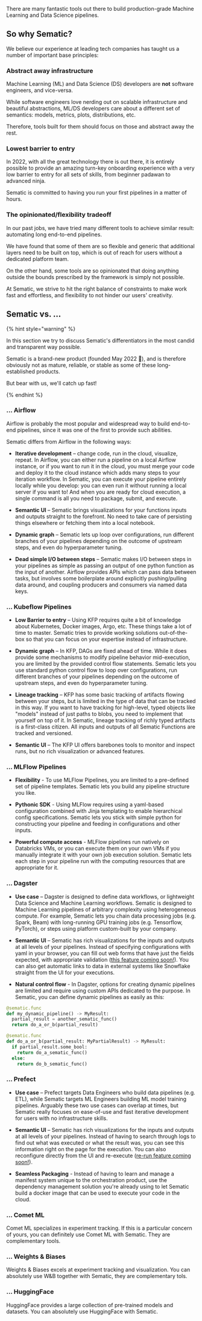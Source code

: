 There are many fantastic tools out there to build production-grade Machine
Learning and Data Science pipelines.

## So why Sematic?

We believe our experience at leading tech companies has taught us
a number of important base principles:

### Abstract away infrastructure

Machine Learning (ML) and Data Science (DS) developers are **not** software
engineers, and vice-versa.

While software engineers love nerding out on scalable infrastructure and
beautiful abstractions, ML/DS developers care about a different set of semantics:
models, metrics, plots, distributions, etc.

Therefore, tools built for them should focus on those and abstract away the
rest.

### Lowest barrier to entry

In 2022, with all the great technology there is out there, it is entirely
possible to provide an amazing turn-key onboarding experience with a very low
barrier to entry for all sets of skills, from beginner padawan to advanced
ninja.

Sematic is committed to having you run your first pipelines in a matter of
hours.

### The opinionated/flexibility tradeoff

In our past jobs, we have tried many different tools to achieve similar result:
automating long end-to-end pipelines.

We have found that some of them are so flexible and generic that additional
layers need to be built on top, which is out of reach for users without a
dedicated platform team.

On the other hand, some tools are so opinionated that doing anything outside
the bounds prescribed by the framework is simply not possible.

At Sematic, we strive to hit the right balance of constraints to make work fast
and effortless, and flexibility to not hinder our users' creativity.

## Sematic vs. ...

{% hint style="warning" %}

In this section we try to discuss Sematic's differentiators in the most candid
and transparent way possible.

Sematic is a brand-new product (founded May 2022 👶), and is therefore obviously
not as mature, reliable, or stable as some of these long-established products.

But bear with us, we'll catch up fast!

{% endhint %}

### ... Airflow

Airflow is probably the most popular and widespread way to build end-to-end
pipelines, since it was one of the first to provide such abilities.

Sematic differs from Airflow in the following ways:

* **Iterative development** – change code, run in the cloud, visualize, repeat. In Airflow, you can either run a pipeline on a local Airflow instance, or if you want to run it in the cloud, you must merge your code and deploy it to the cloud instance which adds many steps to your iteration workflow. In Sematic, you can execute your pipeline entirely locally while you develop: you can even run it without running a local server if you want to! And when you are ready for cloud execution, a single command is all you need to package, submit, and execute.

* **Semantic UI** – Sematic brings visualizations for your functions inputs and outputs straight to the forefront. No need to take care of persisting things elsewhere or fetching them into a local notebook.

* **Dynamic graph** – Sematic lets up loop over configurations, run different branches of your pipelines depending on the outcome of upstream steps, and even do hyperparameter tuning.

* **Dead simple I/O between steps** – Sematic makes I/O between steps in your pipelines as simple as passing an output of one
python function as the input of another. Airflow provides APIs which can pass data between tasks, but involves
some boilerplate around explicitly pushing/pulling data around, and coupling producers and consumers via named data keys.

### ... Kubeflow Pipelines

* **Low Barrier to entry** – Using KFP requires quite a bit of knowledge about
  Kubernetes, Docker images, Argo, etc. These things take a lot of time to
  master. Sematic tries to provide working solutions out-of-the-box so that you
  can focus on your expertise instead of infrastructure.

* **Dynamic graph** – In KFP, DAGs are fixed ahead of time. While it does provide
some mechanisms to modify pipeline behavior mid-execution, you are limited by the provided
control flow statements. Sematic lets you use standard python control flow to loop over
configurations, run different branches of your pipelines depending on the outcome of upstream
steps, and even do hyperparameter tuning.

* **Lineage tracking** – KFP has some basic tracking of artifacts flowing between your steps, but is limited in the
type of data that can be tracked in this way. If you want to have tracking for high-level, typed objects like "models"
instead of just paths to blobs, you need to implement that yourself on top of it. In Sematic, lineage tracking of richly
typed artifacts is a first-class citizen. All inputs and outputs of all Sematic Functions are tracked and versioned.

* **Semantic UI** – The KFP UI offers barebones tools to monitor and inspect runs, but no rich visualization or advanced features.

### ... MLFlow Pipelines

* **Flexibility** - To use MLFlow Pipelines, you are limited to a pre-defined set of pipeline
templates. Sematic lets you build any pipeline structure you like.

* **Pythonic SDK** - Using MLFlow requires using a yaml-based configuration combined with
Jinja templating to enable hierarchical config specifications. Sematic lets you stick with
simple python for constructing your pipeline and feeding in configurations and other inputs.

* **Powerful compute access** - MLFlow pipelines run natively on Databricks VMs, or
you can execute them on your own VMs if you manually integrate it with your own job
execution solution. Sematic lets each step in your pipeline run with the computing
resources that are appropriate for it.

### ... Dagster
* **Use case** – Dagster is designed to define data workflows, or lightweight
  Data Science and Machine Learning workflows. Sematic is designed to Machine
  Learning pipelines of arbitrary complexity using heterogeneous compute. For
  example, Sematic lets you chain data processing jobs (e.g. Spark, Beam) with
  long-running GPU training jobs (e.g. Tensorflow, PyTorch), or steps using
  platform custom-built by your company.

* **Semantic UI** – Sematic has rich visualizations for the inputs and outputs at all levels
of your pipelines. Instead of specifying configurations with yaml in your browser, you can
fill out web forms that have just the fields expected, with appropriate validation
([this feature coming soon!](https://trello.com/c/rjLo3cuP/21-ui-reruns)). You can also get
automatic links to data in external systems like Snowflake straight from the UI for your executions.

* **Natural control flow** - In Dagster, options for creating dynamic pipelines are
limited and require using custom APIs
dedicated to the purpose. In Sematic, you can define dynamic pipelines as easily as this:

```python
@sematic.func
def my_dynamic_pipeline() -> MyResult:
  partial_result = another_sematic_func()
  return do_a_or_b(partial_result)

@sematic.func
def do_a_or_b(partial_result: MyPartialResult) -> MyResult:
  if partial_result.some_bool:
    return do_a_sematic_func()
  else:
    return do_b_sematic_func()
```

### ... Prefect
* **Use case** – Prefect targets Data Engineers who build data pipelines (e.g.
  ETL), while Sematic targets ML Engineers building ML model training pipelines.
  Arguably these two use cases can overlap at times, but Sematic really focuses
  on ease-of-use and fast iterative development for users with no infrastructure
  skills.

* **Semantic UI** – Sematic has rich visualizations for the inputs and outputs at all levels
of your pipelines. Instead of having to search through logs to find out what was executed or
what the result was, you can see this information right on the page for the execution. You
can also reconfigure directly from the UI and re-execute
([re-run feature coming soon!](https://trello.com/c/rjLo3cuP/21-ui-reruns)).

* **Seamless Packaging** - Instead of having to learn and manage a manifest system unique to
the orchestration product, use the dependency management solution you're already using to let
Sematic build a docker image that can be used to execute your code in the cloud.

### ... Comet ML

Comet ML specializes in experiment tracking. If this is a particular concern of
yours, you can definitely use Comet ML with Sematic. They are complementary
tools.

### ... Weights & Biases

Weights & Biases excels at experiment tracking and visualization. You can
absolutely use W&B together with Sematic, they are complementary tols.

### ... HuggingFace

HuggingFace provides a large collection of pre-trained models and datasets. You
can absolutely use HuggingFace with Sematic.
